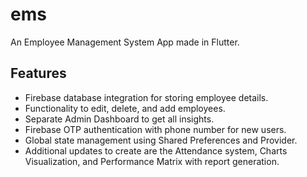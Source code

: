 # ems

An Employee Management System App made in Flutter.

## Features
- Firebase database integration for storing employee details.
- Functionality to edit, delete, and add employees.
- Separate Admin Dashboard to get all insights.
- Firebase OTP authentication with phone number for new users.
- Global state management using Shared Preferences and Provider.
- Additional updates to create are the Attendance system, Charts Visualization, and Performance Matrix with report generation.

